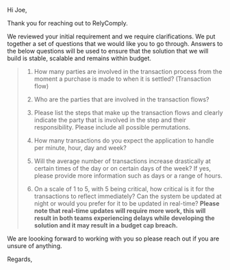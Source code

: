 Hi Joe,

Thank you for reaching out to RelyComply.

We reviewed your initial requirement and we require clarifications. We put together a set of questions that we would like you to go through. Answers to the below questions will be used to ensure that the solution that we will build is stable, scalable and remains within budget.

> 1. How many parties are involved in the transaction process from the moment a purchase is made to when it is settled? (Transaction flow)
> 
> 2. Who are the parties that are involved in the transaction flows?
> 
> 3. Please list the steps that make up the transaction flows and clearly indicate the party that is involved in the step and their responsibility. Please include all possible permutations.
> 
> 4. How many transactions do you expect the application to handle per minute, hour, day and week?
> 
> 5. Will the average number of transactions increase drastically at certain times of the day or on certain days of the week? If yes, please provide more information such as days or a range of hours.
> 
> 6. On a scale of 1 to 5, with 5 being critical, how critical is it for the transactions to reflect immediately? Can the system be updated at night or would you prefer for it to be updated in real-time? **Please note that real-time updates will require more work, this will result in both teams experiencing delays while developing the solution and it may result in a budget cap breach.**

We are loooking forward to working with you so please reach out if you are unsure of anything.

Regards,
